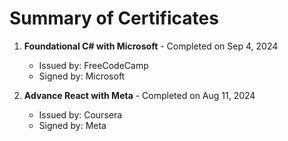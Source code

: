 # Summary of Certificates

1. **Foundational C# with Microsoft** - Completed on Sep 4, 2024
   - Issued by: FreeCodeCamp
   - Signed by: Microsoft

2. **Advance React with Meta** - Completed on Aug 11, 2024
   - Issued by: Coursera
   - Signed by: Meta
